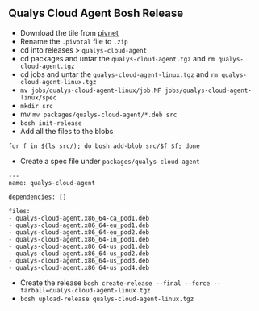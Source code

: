 Qualys Cloud Agent Bosh Release
---

* Download the tile from [pivnet](https://network.pivotal.io/products/qualys-cloud-agent-tile/)
* Rename the `.pivotal` file to `.zip`
* cd into releases > `qualys-cloud-agent`
* cd packages and untar the `qualys-cloud-agent.tgz` and `rm qualys-cloud-agent.tgz`
* cd jobs and untar the `qualys-cloud-agent-linux.tgz` and `rm qualys-cloud-agent-linux.tgz`
* `mv jobs/qualys-cloud-agent-linux/job.MF jobs/qualys-cloud-agent-linux/spec`
* `mkdir src`
* mv `mv packages/qualys-cloud-agent/*.deb src`
* `bosh init-release` 
* Add all the files to the blobs
```
for f in $(ls src/); do bosh add-blob src/$f $f; done
```
* Create a spec file under `packages/qualys-cloud-agent`
```
---
name: qualys-cloud-agent

dependencies: []

files:
- qualys-cloud-agent.x86_64-ca_pod1.deb
- qualys-cloud-agent.x86_64-eu_pod1.deb
- qualys-cloud-agent.x86_64-eu_pod2.deb
- qualys-cloud-agent.x86_64-in_pod1.deb
- qualys-cloud-agent.x86_64-us_pod1.deb
- qualys-cloud-agent.x86_64-us_pod2.deb
- qualys-cloud-agent.x86_64-us_pod3.deb
- qualys-cloud-agent.x86_64-us_pod4.deb

```
* Create the release `bosh create-release --final --force --tarball=qualys-cloud-agent-linux.tgz`
* `bosh upload-release qualys-cloud-agent-linux.tgz`